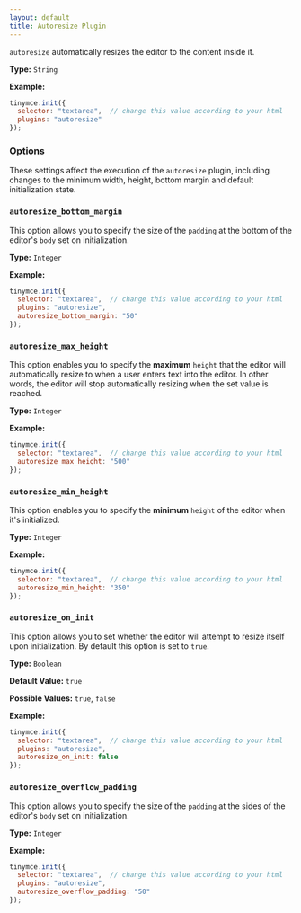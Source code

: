 ```yaml
---
layout: default
title: Autoresize Plugin
---
```



`autoresize` automatically resizes the editor to the content inside it.

**Type:** `String`

**Example:**

```js
tinymce.init({
  selector: "textarea",  // change this value according to your html
  plugins: "autoresize"
});
```

### Options

These settings affect the execution of the `autoresize` plugin, including changes to the minimum width, height, bottom margin and default initialization state.

### `autoresize_bottom_margin`

This option allows you to specify the size of the `padding` at the bottom of the editor's `body` set on initialization.

**Type:** `Integer`

**Example:**

```js
tinymce.init({
  selector: "textarea",  // change this value according to your html
  plugins: "autoresize",
  autoresize_bottom_margin: "50"
});
```

### `autoresize_max_height`

This option enables you to specify the **maximum** `height` that the editor will automatically resize to when a user enters text into the editor. In other words, the editor will stop automatically resizing when the set value is reached.

**Type:** `Integer`

**Example:**

```js
tinymce.init({
  selector: "textarea",  // change this value according to your html
  autoresize_max_height: "500"
});
```

### `autoresize_min_height`

This option enables you to specify the **minimum** `height` of the editor when it's initialized.

**Type:** `Integer`

**Example:**

```js
tinymce.init({
  selector: "textarea",  // change this value according to your html
  autoresize_min_height: "350"
});
```

### `autoresize_on_init`

This option allows you to set whether the editor will attempt to resize itself upon initialization. By default this option is set to `true`.

**Type:** `Boolean`

**Default Value:** `true`

**Possible Values:** `true`, `false`

**Example:**

```js
tinymce.init({
  selector: "textarea",  // change this value according to your html
  plugins: "autoresize",
  autoresize_on_init: false
});
```

### `autoresize_overflow_padding`

This option allows you to specify the size of the `padding` at the sides of the editor's `body` set on initialization.

**Type:** `Integer`

**Example:**

```js
tinymce.init({
  selector: "textarea",  // change this value according to your html
  plugins: "autoresize",
  autoresize_overflow_padding: "50"
});
```
